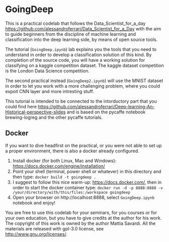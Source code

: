 # GoingDeep

This is a practical codelab that follows the Data_Scientist_for_a_day <https://github.com/alessandroferrari/Data_Scientist_for_a_Day> with the aim to guide beginners from the discipline of machine learning and classification into the deep learning side, by means of open source tools. 

The tutorial (`GoingDeep.ipynb`) lab explains you the tools that you need to understand in order to develop a classification solution of this kind. By completion of the source code, you will have a working solution for classifying on a kaggle competition dataset. The kaggle dataset competition is the London Data Science competition.

The second practical instead (`GoingDeep2.ipynb`) will use the MNIST dataset in order to let you work with a more challenging problem, where you could expoit CNN layer and more intresting stuff.

This tutorial is intended to be connected to the intorductory part that you could find here <https://github.com/alessandroferrari/Deep-learning-An-Historical-perspective-slides> and is based on the pycaffe notebook brewing-logreg and the other pycaffe tutorials.


## Docker
If you want to dive headfirst on the practical, or you were not able to set up a proper environment, there is also a docker already configured.

1. Install docker (for both Linux, Mac and Windows): https://docs.docker.com/engine/installation/
2. Point your shell (terminal, power shell or whatever) in this directory and then type: `docker build -t goingdeep .`
3. I suggest to follow this nice warm-up: https://docs.docker.com/, then in order to start the docker container type: `docker run -d -p 8888:8888 -v /your/directory/with/this/files:/workspace goingdeep`
5. Open your browser on http://localhost:8888, select `GoingDeep.ipynb` notebook and enjoy!


You are free to use this codelab for your seminars, for you courses or for your own education, but you have to give credits at the author for his work.
The copyright of this work is owned by the author Mattia Savardi.
All the materials are released with gpl-3.0 license, see <http://www.gnu.org/licenses/>.
